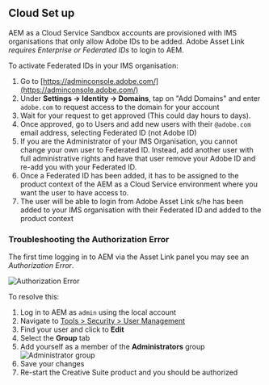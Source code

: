 ## Cloud Set up

AEM as a Cloud Service Sandbox accounts are provisioned with IMS organisations that only allow Adobe IDs to be added. Adobe Asset Link _requires Enterprise or Federated IDs_ to login to AEM.

To activate Federated IDs in your IMS organisation:

1. Go to [https://adminconsole.adobe.com/](https://adminconsole.adobe.com/)
2. Under __Settings → Identity → Domains__, tap on "Add Domains" and enter `adobe.com` to request access to the domain for your account
3. Wait for your request to get approved (This could day hours to days).
4. Once approved, go to Users and add new users with their `@adobe.com` email address, selecting Federated ID (not Adobe ID)
5. If you are the Administrator of your IMS Organisation, you cannot change your own user to Federated ID. Instead, add another user with full administrative rights and have that user remove your Adobe ID and re-add you with your Federated ID.
6. Once a Federated ID has been added, it has to be assigned to the product context of the AEM as a Cloud Service environment where you want the user to have access to.
7. The user will be able to login from Adobe Asset Link s/he has been added to your IMS organisation with their Federated ID and added to the product context

### Troubleshooting the Authorization Error

The first time logging in to AEM via the Asset Link panel you may see an *Authorization Error*.

![Authorization Error](./adobe-asset-link/images/auth-error.png)

To resolve this:

1. Log in to AEM as `admin` using the local account
2. Navigate to <a href="/libs/granite/security/content/useradmin.html" target="_blank">Tools > Security > User Management</a>
3. Find your user and click to __Edit__
4. Select the **Group** tab
5. Add yourself as a member of the __Administrators__ group
	![Administrator group](./adobe-asset-link/images/administrator-group.png)
6. Save your changes
7. Re-start the Creative Suite product and you should be authorized
